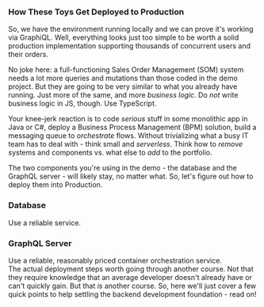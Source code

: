 ### How These Toys Get Deployed to Production

So, we have the environment running locally and we can prove it's working via GraphiQL. Well, everything looks just too simple to be worth a solid production implementation supporting thousands of concurrent users and their orders.

No joke here: a full-functioning Sales Order Management (SOM) system needs a lot more queries and mutations than those coded in the demo project. But they are going to be very similar to what you already have running. Just more of the same, and more *business logic*. Do *not* write business logic in JS, though. Use TypeScript.

Your knee-jerk reaction is to code *serious* stuff in some monolithic app in Java or C#, deploy a Business Process Management (BPM) solution, build a messaging queue to *orchestrate* flows. Without trivializing what a busy IT team has to deal with - think small and *serverless*. Think how to *remove* systems and components vs. what else to *add* to the portfolio.

The two components you're using in the demo - the database and the GraphQL server - will likely stay, no matter what. So, let's figure out how to deploy them into Production.

### Database

Use a reliable service.

### GraphQL Server

Use a reliable, reasonably priced container orchestration service.
<br>
The actual deployment steps worth going through another course. Not that they require knowledge that an average developer doesn't already have or can't quickly gain. But that *is* another course. So, here we'll just cover a few quick points to help settling the backend development foundation - read on!